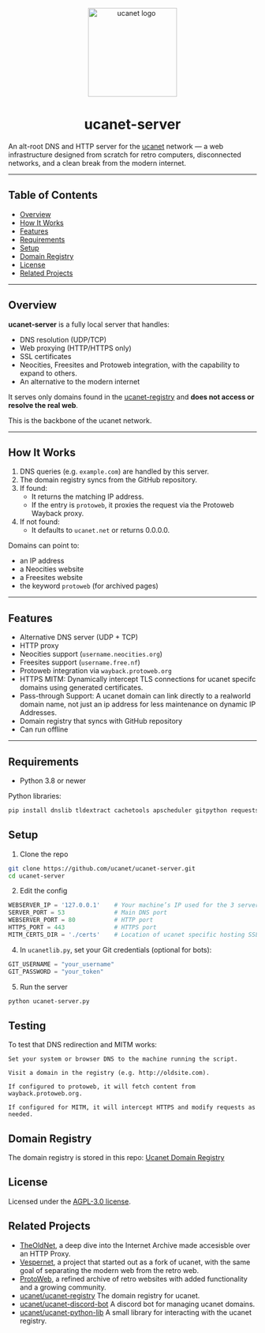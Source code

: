 
<p align="center">
  <img src="logo.png" alt="ucanet logo" width="180"/>
</p>

<h1 align="center">ucanet-server</h1>

An alt-root DNS and HTTP server for the [ucanet](https://ucanet.net) network — a web infrastructure designed from scratch for retro computers, disconnected networks, and a clean break from the modern internet.

---

## Table of Contents

- [Overview](#overview)
- [How It Works](#how-it-works)
- [Features](#features)
- [Requirements](#requirements)
- [Setup](#setup)
- [Domain Registry](#domain-registry)
- [License](#license)
- [Related Projects](#related-projects)

---

## Overview

**ucanet-server** is a fully local server that handles:

- DNS resolution (UDP/TCP)
- Web proxying (HTTP/HTTPS only)
- SSL certificates 
- Neocities, Freesites and Protoweb integration, with the capability to expand to others.
- An alternative to the modern internet

It serves only domains found in the [ucanet-registry](https://github.com/ucanet/ucanet-registry) and **does not access or resolve the real web**.

This is the backbone of the ucanet network.

---

## How It Works

1. DNS queries (e.g. `example.com`) are handled by this server.
2. The domain registry syncs from the GitHub repository.
3. If found:
   - It returns the matching IP address.
   - If the entry is `protoweb`, it proxies the request via the Protoweb Wayback proxy.
4. If not found:
   - It defaults to `ucanet.net` or returns 0.0.0.0.

Domains can point to:
- an IP address
- a Neocities website
- a Freesites website
- the keyword `protoweb` (for archived pages)

---

## Features

- Alternative DNS server (UDP + TCP)
- HTTP proxy
- Neocities support (`username.neocities.org`)
- Freesites support (`username.free.nf`)
- Protoweb integration via `wayback.protoweb.org`
- HTTPS MITM: Dynamically intercept TLS connections for ucanet specifc domains using generated certificates.
- Pass-through Support: A ucanet domain can link directly to a realworld domain name, not just an ip address for less maintenance on dynamic IP Addresses.
- Domain registry that syncs with GitHub repository
- Can run offline

---

## Requirements

- Python 3.8 or newer

Python libraries:
```bash
pip install dnslib tldextract cachetools apscheduler gitpython requests
```

## Setup
1. Clone the repo
```bash
git clone https://github.com/ucanet/ucanet-server.git
cd ucanet-server
```
2. Edit the config
```python
WEBSERVER_IP = '127.0.0.1'    # Your machine’s IP used for the 3 servers DNS, protoweb, and HTTPS
SERVER_PORT = 53              # Main DNS port
WEBSERVER_PORT = 80           # HTTP port
HTTPS_PORT = 443              # HTTPS port
MITM_CERTS_DIR = './certs'    # Location of ucanet specific hosting SSL Certificates

``` 
4. In `ucanetlib.py`, set your Git credentials (optional for bots):
```python
GIT_USERNAME = "your_username"
GIT_PASSWORD = "your_token"
``` 
5. Run the server
```bash
python ucanet-server.py
```
## Testing

To test that DNS redirection and MITM works:

    Set your system or browser DNS to the machine running the script.

    Visit a domain in the registry (e.g. http://oldsite.com).

    If configured to protoweb, it will fetch content from wayback.protoweb.org.

    If configured for MITM, it will intercept HTTPS and modify requests as needed.

## Domain Registry
The domain registry is stored in this repo:
[Ucanet Domain Registry](https://github.com/ucanet/ucanet-registry)

## License
Licensed under the [AGPL-3.0 license](https://github.com/ucanet/ucanet-server#AGPL-3.0-1-ov-file).

## Related Projects

 - [TheOldNet](https://theoldnet.com), a deep dive into the Internet Archive made accesisble over an HTTP Proxy.
 -  [Vespernet](https://vespernet.net), a project that started out as a fork of ucanet, with the same goal of separating the modern web from the retro web.
 - [ProtoWeb](https://protoweb.org/), a refined archive of retro websites with added functionality and a growing community.
 - [ucanet/ucanet-registry](https://github.com/ucanet/ucanet-registry) The domain registry for ucanet.
 - [ucanet/ucanet-discord-bot](https://github.com/ucanet/ucanet-discord-bot) A discord bot for managing ucanet domains.
 - [ucanet/ucanet-python-lib](https://github.com/ucanet/ucanet-python-lib) A small library for interacting with the ucanet registry.
